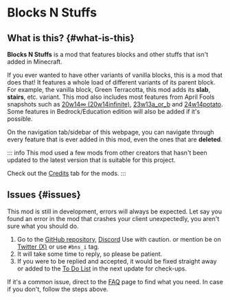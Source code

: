 # Blocks N Stuffs

## What is this? {#what-is-this}

**Blocks N Stuffs** is a mod that features blocks and other stuffs that isn't added in Minecraft.

If you ever wanted to have other variants of vanilla blocks, this is a mod that does that!
It features a whole load of different variants of its parent block. For example, the vanilla block, Green Terracotta, this mod adds its **slab**, **stairs**, etc. variant.
This mod also includes most features from April Fools snapshots such as [20w14∞ (20w14infinite)](https://minecraft.wiki/w/Java_Edition_20w14∞), [23w13a_or_b](https://minecraft.wiki/w/Java_Edition_23w13a_or_b) and [24w14potato](https://minecraft.wiki/w/Java_Edition_24w14potato).
Some features in Bedrock/Education edition will also be added if it's possible.

On the navigation tab/sidebar of this webpage, you can navigate through every feature that is ever added in this mod, even the ones that are **deleted**.

::: info
This mod used a few mods from other creators that hasn't been updated to the latest version that is suitable for this project.

Check out the [Credits](credits) tab for the mods.
:::

## Issues {#issues}
<Badge type="danger">This mod is still in development, errors will always be expected.</Badge>
Let say you found an error in the mod that crashes your client unexpectedly, you aren't sure what you should do.
1. Go to the [GitHub repository](https://github.com/haydenykh/BlocksNStuffs/issues/), [Discord](https://discord.gg/t7CMXRWs7G/) <Badge type="warning">Use with caution.</Badge> or mention be on [Twitter (X)](https://twitter.com/haydenykh_) or use `#bns_i` tag.
2. It will take some time to reply, so please be patient.
3. If you were to be replied and accepted, it would be fixed straight away or added to the [To Do List](../others/todo) in the next update for check-ups.

If it's a common issue, direct to the [FAQ](faq) page to find what you need. In case if you don't, follow the steps above.
